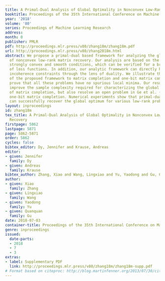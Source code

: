 ```yaml
---
title: A Primal-Dual Analysis of Global Optimality in Nonconvex Low-Rank Matrix Recovery
booktitle: Proceedings of the 35th International Conference on Machine Learning
year: '2018'
volume: '80'
series: Proceedings of Machine Learning Research
address: 
month: 0
publisher: PMLR
pdf: http://proceedings.mlr.press/v80/zhang18m/zhang18m.pdf
url: http://proceedings.mlr.press/v80/zhang2018m.html
abstract: We propose a primal-dual based framework for analyzing the global optimality
  of nonconvex low-rank matrix recovery. Our analysis are based on the restricted
  strongly convex and smooth conditions, which can be verified for a broad family
  of loss functions. In addition, our analytic framework can directly handle the widely-used
  incoherence constraints through the lens of duality. We illustrate the applicability
  of the proposed framework to matrix completion and one-bit matrix completion, and
  prove that all these problems have no spurious local minima. Our results not only
  improve the sample complexity required for characterizing the global optimality
  of matrix completion, but also resolve an open problem in Ge et al. (2017) regarding
  one-bit matrix completion. Numerical experiments show that primal-dual based algorithm
  can successfully recover the global optimum for various low-rank problems.
layout: inproceedings
id: zhang18m
tex_title: A Primal-Dual Analysis of Global Optimality in Nonconvex Low-Rank Matrix
  Recovery
firstpage: 5862
lastpage: 5871
page: 5862-5871
order: 5862
cycles: false
bibtex_editor: Dy, Jennifer and Krause, Andreas
editor:
- given: Jennifer
  family: Dy
- given: Andreas
  family: Krause
bibtex_author: Zhang, Xiao and Wang, Lingxiao and Yu, Yaodong and Gu, Quanquan
author:
- given: Xiao
  family: Zhang
- given: Lingxiao
  family: Wang
- given: Yaodong
  family: Yu
- given: Quanquan
  family: Gu
date: 2018-07-03
container-title: Proceedings of the 35th International Conference on Machine Learning
genre: inproceedings
issued:
  date-parts:
  - 2018
  - 7
  - 3
extras:
- label: Supplementary PDF
  link: http://proceedings.mlr.press/v80/zhang18m/zhang18m-supp.pdf
# Format based on citeproc: http://blog.martinfenner.org/2013/07/30/citeproc-yaml-for-bibliographies/
---
```

